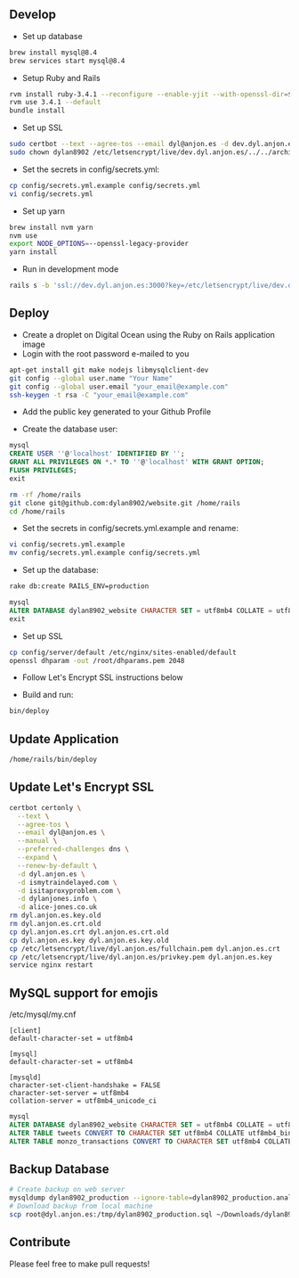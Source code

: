 ## Develop

- Set up database
``` bash
brew install mysql@8.4
brew services start mysql@8.4
```

- Setup Ruby and Rails

``` bash
rvm install ruby-3.4.1 --reconfigure --enable-yjit --with-openssl-dir=$(brew --prefix openssl)
rvm use 3.4.1 --default
bundle install
```

- Set up SSL

``` bash
sudo certbot --text --agree-tos --email dyl@anjon.es -d dev.dyl.anjon.es --manual --preferred-challenges dns --expand --renew-by-default --manual-public-ip-logging-ok certonly
sudo chown dylan8902 /etc/letsencrypt/live/dev.dyl.anjon.es/../../archive/dev.dyl.anjon.es/*
```

- Set the secrets in config/secrets.yml:

``` bash
cp config/secrets.yml.example config/secrets.yml
vi config/secrets.yml
```

- Set up yarn

``` bash
brew install nvm yarn
nvm use
export NODE_OPTIONS=--openssl-legacy-provider
yarn install
```

- Run in development mode
``` bash
rails s -b 'ssl://dev.dyl.anjon.es:3000?key=/etc/letsencrypt/live/dev.dyl.anjon.es/privkey.pem&cert=/etc/letsencrypt/live/dev.dyl.anjon.es/fullchain.pem'
```

## Deploy

- Create a droplet on Digital Ocean using the Ruby on Rails application image
- Login with the root password e-mailed to you

``` bash
apt-get install git make nodejs libmysqlclient-dev
git config --global user.name "Your Name"
git config --global user.email "your_email@example.com"
ssh-keygen -t rsa -C "your_email@example.com"
```

- Add the public key generated to your Github Profile

- Create the database user:

``` sql
mysql
CREATE USER ''@'localhost' IDENTIFIED BY '';
GRANT ALL PRIVILEGES ON *.* TO ''@'localhost' WITH GRANT OPTION;
FLUSH PRIVILEGES;
exit
```

``` bash
rm -rf /home/rails
git clone git@github.com:dylan8902/website.git /home/rails
cd /home/rails
```

- Set the secrets in config/secrets.yml.example and rename:

``` bash
vi config/secrets.yml.example
mv config/secrets.yml.example config/secrets.yml
```

- Set up the database:

``` bash
rake db:create RAILS_ENV=production
```

``` sql
mysql
ALTER DATABASE dylan8902_website CHARACTER SET = utf8mb4 COLLATE = utf8mb4_general_ci;
exit
```

- Set up SSL

``` bash
cp config/server/default /etc/nginx/sites-enabled/default
openssl dhparam -out /root/dhparams.pem 2048
```

- Follow Let's Encrypt SSL instructions below

- Build and run:

``` bash
bin/deploy
```

## Update Application

``` bash
/home/rails/bin/deploy
```


## Update Let's Encrypt SSL

``` bash
certbot certonly \
  --text \
  --agree-tos \
  --email dyl@anjon.es \
  --manual \
  --preferred-challenges dns \
  --expand \
  --renew-by-default \
  -d dyl.anjon.es \
  -d ismytraindelayed.com \
  -d isitaproxyproblem.com \
  -d dylanjones.info \
  -d alice-jones.co.uk
rm dyl.anjon.es.key.old
rm dyl.anjon.es.crt.old
cp dyl.anjon.es.crt dyl.anjon.es.crt.old
cp dyl.anjon.es.key dyl.anjon.es.key.old
cp /etc/letsencrypt/live/dyl.anjon.es/fullchain.pem dyl.anjon.es.crt
cp /etc/letsencrypt/live/dyl.anjon.es/privkey.pem dyl.anjon.es.key
service nginx restart
```


## MySQL support for emojis

/etc/mysql/my.cnf
```
[client]
default-character-set = utf8mb4

[mysql]
default-character-set = utf8mb4

[mysqld]
character-set-client-handshake = FALSE
character-set-server = utf8mb4
collation-server = utf8mb4_unicode_ci
```

``` sql
mysql
ALTER DATABASE dylan8902_website CHARACTER SET = utf8mb4 COLLATE = utf8mb4_general_ci;
ALTER TABLE tweets CONVERT TO CHARACTER SET utf8mb4 COLLATE utf8mb4_bin;
ALTER TABLE monzo_transactions CONVERT TO CHARACTER SET utf8mb4 COLLATE utf8mb4_bin;
```


## Backup Database
``` bash
# Create backup on web server
mysqldump dylan8902_production --ignore-table=dylan8902_production.analytics > /tmp/dylan8902_production.sql
# Download backup from local machine
scp root@dyl.anjon.es:/tmp/dylan8902_production.sql ~/Downloads/dylan8902_production.sql
```


## Contribute

Please feel free to make pull requests!

